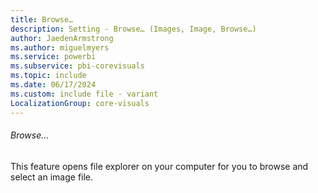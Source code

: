 ```yaml
---
title: Browse…
description: Setting - Browse… (Images, Image, Browse…)
author: JaedenArmstrong
ms.author: miguelmyers
ms.service: powerbi
ms.subservice: pbi-corevisuals
ms.topic: include
ms.date: 06/17/2024
ms.custom: include file - variant
LocalizationGroup: core-visuals
---
```

###### Browse…

This feature opens file explorer on your computer for you to browse and select an image file.
